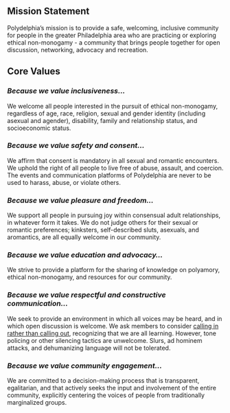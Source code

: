 ## Mission Statement

Polydelphia’s mission is to provide a safe, welcoming, inclusive community for people in the greater Philadelphia area who are practicing or exploring ethical non-monogamy - a community that brings people together for open discussion, networking, advocacy and recreation.

## Core Values

### *Because we value **inclusiveness**…*

We welcome all people interested in the pursuit of ethical non-monogamy, regardless of age, race, religion, sexual and gender identity (including asexual and agender), disability, family and relationship status, and socioeconomic status.

### *Because we value **safety and consent**…*

We affirm that consent is mandatory in all sexual and romantic encounters. We uphold the right of all people to live free of abuse, assault, and coercion. The events and communication platforms of Polydelphia are never to be used to harass, abuse, or violate others.

### *Because we value **pleasure and freedom**…*

We support all people in pursuing joy within consensual adult relationships, in whatever form it takes. We do not judge others for their sexual or romantic preferences; kinksters, self-described sluts, asexuals, and aromantics, are all equally welcome in our community.

### *Because we value **education and advocacy**…*

We strive to provide a platform for the sharing of knowledge on polyamory, ethical non-monogamy, and resources for our community.

### *Because we value **respectful and constructive communication**…*

We seek to provide an environment in which all voices may be heard, and in which open discussion is welcome. We ask members to consider [calling in rather than calling out](http://everydayfeminism.com/2015/03/calling-in-and-calling-out/), recognizing that we are all learning. However, tone policing or other silencing tactics are unwelcome. Slurs, ad hominem attacks, and dehumanizing language will not be tolerated.

### *Because we value **community engagement**…*

We are committed to a decision-making process that is transparent, egalitarian, and that actively seeks the input and involvement of the entire community, explicitly centering the voices of people from traditionally marginalized groups.
